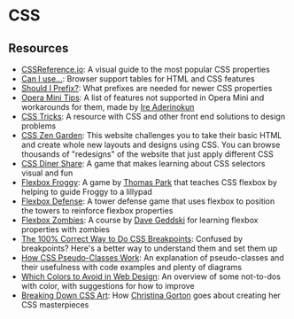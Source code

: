 # CSS

## Resources

* [CSSReference.io](http://cssreference.io/): A visual guide to the most popular CSS properties
* [Can I use...](http://caniuse.com/): Browser support tables for HTML and CSS features
* [Should I Prefix?](http://shouldiprefix.com/): What prefixes are needed for newer CSS properties
* [Opera Mini Tips](https://operamini.tips/): A list of features not supported in Opera Mini and workarounds for them, made by [Ire Aderinokun](https://ireaderinokun.com/)
* [CSS Tricks](https://css-tricks.com/): A resource with CSS and other front end solutions to design problems
* [CSS Zen Garden](http://www.csszengarden.com/): This website challenges you to take their basic HTML and create whole new layouts and designs using CSS. You can browse thousands of "redesigns" of the website that just apply different CSS
* [CSS Diner Share](https://flukeout.github.io/): A game that makes learning about CSS selectors visual and fun
* [Flexbox Froggy](http://flexboxfroggy.com/): A game by [Thomas Park](http://thomaspark.co/) that teaches CSS flexbox by helping to guide Froggy to a lillypad
* [Flexbox Defense](http://www.flexboxdefense.com/): A tower defense game that uses flexbox to position the towers to reinforce flexbox properties
* [Flexbox Zombies](http://gedd.ski/master/flexbox/): A course by [Dave Geddski](https://twitter.com/geddski) for learning flexbox properties with zombies
* [The 100% Correct Way to Do CSS Breakpoints](https://medium.freecodecamp.com/the-100-correct-way-to-do-css-breakpoints-88d6a5ba1862): Confused by breakpoints? Here's a better way to understand them and set them up
* [How CSS Pseudo-Classes Work](): An explanation of pseudo-classes and their usefulness with code examples and plenty of diagrams
* [Which Colors to Avoid in Web Design](https://medium.com/wd-tips-tricks/which-colors-to-avoid-in-web-design-8eb8ec1832c7): An overview of some not-to-dos with color, with suggestions for how to improve
* [Breaking Down CSS Art](http://coffeecraftcode.com/2017/12/27/breaking-down-css-art/): How [Christina Gorton](https://twitter.com/coffeecraftcode) goes about creating her CSS masterpieces



